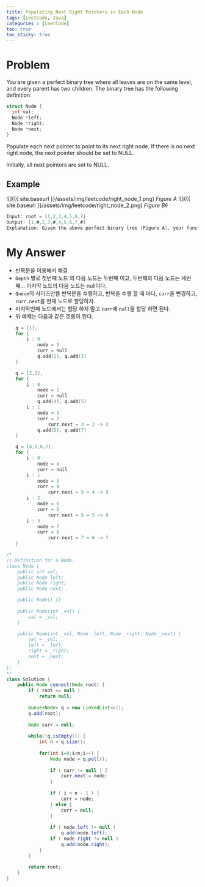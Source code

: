 ```yaml
---
title: Populating Next Right Pointers in Each Node
tags: [LeetCode, Java]
categories : [LeetCode]
toc: true
toc_sticky: true
---
```


# Problem

You are given a perfect binary tree where all leaves are on the same level, and every parent has two children. The binary tree has the following definition:

```cpp
struct Node {
  int val;
  Node *left;
  Node *right;
  Node *next;
}
```

Populate each next pointer to point to its next right node. If there is no next right node, the next pointer should be set to NULL.

Initially, all next pointers are set to NULL.

## Example

![]({{ site.baseurl }}/assets/img/leetcode/right_node_1.png)
*Figure A*
![]({{ site.baseurl }}/assets/img/leetcode/right_node_2.png)
*Figure B*◊

```swift
Input: root = [1,2,3,4,5,6,7]
Output: [1,#,2,3,#,4,5,6,7,#]
Explanation: Given the above perfect binary tree (Figure A), your function should populate each next pointer to point to its next right node, just like in Figure B. The serialized output is in level order as connected by the next pointers, with '#' signifying the end of each level. 
```

# My Answer

* 반복문을 이용해서 해결
* `Depth` 별로 첫번째 노드 의 다음 노드는 두번째 이고, 두번째의 다음 노드는 세번째... 마지막 노드의 다음 노드는 null이다.
* `Queue`의 사이즈만큼 반복문을 수행하고, 반복을 수행 할 때 마다, `curr`을 변경하고, `curr.next`를 현재 노드로 할당하자.
* 마지막번째 노드에서는 할당 하지 말고 `curr`에 `null`을 할당 하면 된다.
* 위 예제는 다음과 같은 흐름이 된다.
    ```swift
    q = [1], 
    for {
        i : 0
            node = 1
            curr = null
            q.add(2), q.add(3)
    }

    q = [2,3],
    for {
        i : 0
            node = 2
            curr = null
            q.add(4), q.add(5)
        i : 1
            node = 3
            curr = 2
                curr.next = 3 = 2 -> 3
            q.add(5), q.add(7)
    }

    q = [4,5,6,7],
    for {
        i : 0
            node = 4
            curr = null
        i : 1
            node = 5
            curr = 4
                curr.next = 5 = 4 -> 5
        i : 2
            node = 6
            curr = 5
                curr.next = 6 = 5 -> 6
        i : 3
            node = 7
            curr = 6
                curr.next = 7 = 6 -> 7        
    }
    ```
  
```java
/*
// Definition for a Node.
class Node {
    public int val;
    public Node left;
    public Node right;
    public Node next;

    public Node() {}
    
    public Node(int _val) {
        val = _val;
    }

    public Node(int _val, Node _left, Node _right, Node _next) {
        val = _val;
        left = _left;
        right = _right;
        next = _next;
    }
};
*/
class Solution {
    public Node connect(Node root) {
        if ( root == null )
            return null;
        
        Queue<Node> q = new LinkedList<>();
        q.add(root);
        
        Node curr = null;
        
        while(!q.isEmpty()) {            
            int n = q.size();
            
            for(int i=0;i<n;i++) {
                Node node = q.poll();
                
                if ( curr != null ) {                
                    curr.next = node;
                } 
                
                if ( i < n - 1 ) {
                    curr = node;
                } else {
                    curr = null;
                }
                
                if ( node.left != null )
                    q.add(node.left);
                if ( node.right != null )
                    q.add(node.right);
            }
        }
        
        return root;        
    }
}
```

